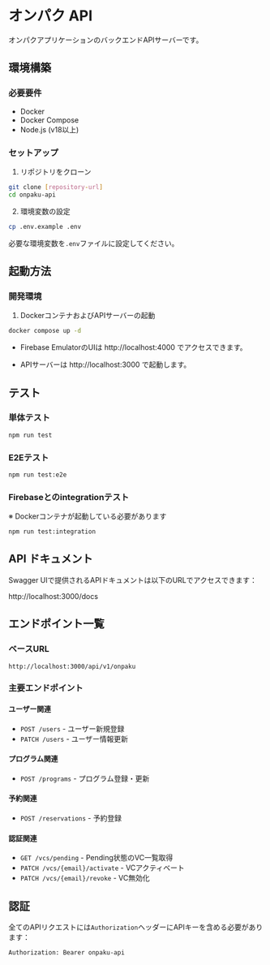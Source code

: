 # オンパク API

オンパクアプリケーションのバックエンドAPIサーバーです。

## 環境構築

### 必要要件

- Docker
- Docker Compose
- Node.js (v18以上)

### セットアップ

1. リポジトリをクローン

```bash
git clone [repository-url]
cd onpaku-api
```

2. 環境変数の設定

```bash
cp .env.example .env
```

必要な環境変数を`.env`ファイルに設定してください。

## 起動方法

### 開発環境

1. DockerコンテナおよびAPIサーバーの起動

```bash
docker compose up -d
```

- Firebase EmulatorのUIは http://localhost:4000 でアクセスできます。

- APIサーバーは http://localhost:3000 で起動します。

## テスト

### 単体テスト

```bash
npm run test
```

### E2Eテスト

```bash
npm run test:e2e
```

### Firebaseとのintegrationテスト

※ Dockerコンテナが起動している必要があります

```bash
npm run test:integration
```

## API ドキュメント

Swagger UIで提供されるAPIドキュメントは以下のURLでアクセスできます：

http://localhost:3000/docs

## エンドポイント一覧

### ベースURL

```
http://localhost:3000/api/v1/onpaku
```

### 主要エンドポイント

#### ユーザー関連

- `POST /users` - ユーザー新規登録
- `PATCH /users` - ユーザー情報更新

#### プログラム関連

- `POST /programs` - プログラム登録・更新

#### 予約関連

- `POST /reservations` - 予約登録

#### 認証関連

- `GET /vcs/pending` - Pending状態のVC一覧取得
- `PATCH /vcs/{email}/activate` - VCアクティベート
- `PATCH /vcs/{email}/revoke` - VC無効化

## 認証

全てのAPIリクエストには`Authorization`ヘッダーにAPIキーを含める必要があります：

```
Authorization: Bearer onpaku-api
```
